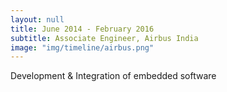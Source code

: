 ```yaml
---
layout: null
title: June 2014 - February 2016
subtitle: Associate Engineer, Airbus India
image: "img/timeline/airbus.png"
---
```

Development & Integration of embedded software
